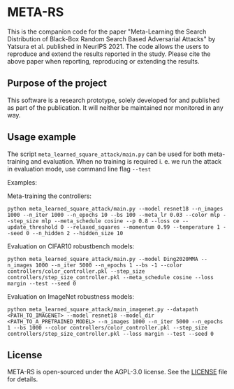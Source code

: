 # META-RS

This is the companion code for the paper "Meta-Learning the Search Distribution of Black-Box Random 
Search Based Adversarial Attacks"  by Yatsura et al. published in NeurIPS 2021.
The code allows the users to reproduce and extend the results reported in the study.
Please cite the above paper when reporting, reproducing or extending the results.

## Purpose of the project

This software is a research prototype, solely developed for and published as part of the publication. It will neither be
maintained nor monitored in any way.

## Usage example

The script `meta_learned_square_attack/main.py` can be used for both meta-training and evaluation. When no training is required i. e. we 
run the attack in evaluation mode, use command line flag `--test`

Examples:

Meta-training the controllers:

```python meta_learned_square_attack/main.py --model resnet18 --n_images 1000 --n_iter 1000 --n_epochs 10 --bs 100 --meta_lr 0.03 --color mlp --step_size mlp --meta_schedule cosine --p 0.8 --loss ce --update_threshold 0 --relaxed_squares --momentum 0.99 --temperature 1 --seed 0 --n_hidden 2 --hidden_size 10```

Evaluation on CIFAR10 robustbench models:

```python meta_learned_square_attack/main.py --model Ding2020MMA --n_images 1000 --n_iter 5000 --n_epochs 1 --bs -1 --color controllers/color_controller.pkl --step_size controllers/step_size_controller.pkl --meta_schedule cosine --loss margin --test --seed 0```

Evaluation on ImageNet robustness models:

```python meta_learned_square_attack/main_imagenet.py --datapath <PATH_TO_IMAGENET> --model resnet18 --model_dir <PATH_TO_A_PRETRAINED_MODEL> --n_images 1000 --n_iter 5000 --n_epochs 1 --bs 1000 --color controllers/color_controller.pkl --step_size controllers/step_size_controller.pkl --loss margin --test --seed 0```

## License

META-RS is open-sourced under the AGPL-3.0 license. See the [LICENSE](LICENSE) file for details.
